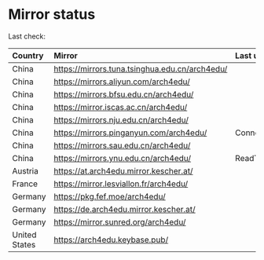 <script src="./time.js"></script>
# Mirror status
Last check: <script type="text/javascript">localize(1673451297.6580336);</script>

|Country|Mirror|Last update|
|:------|:-----|:----------|
|China|https://mirrors.tuna.tsinghua.edu.cn/arch4edu/|<script type="text/javascript">localize(1673419072);</script>|
|China|https://mirrors.aliyun.com/arch4edu/|<script type="text/javascript">localize(1673375854);</script>|
|China|https://mirrors.bfsu.edu.cn/arch4edu/|<script type="text/javascript">localize(1673419072);</script>|
|China|https://mirror.iscas.ac.cn/arch4edu/|<script type="text/javascript">localize(1673419072);</script>|
|China|https://mirrors.nju.edu.cn/arch4edu/|<script type="text/javascript">localize(1673375854);</script>|
|China|https://mirrors.pinganyun.com/arch4edu/|ConnectTimeout|
|China|https://mirrors.sau.edu.cn/arch4edu/|<script type="text/javascript">localize(1671258899);</script>|
|China|https://mirrors.ynu.edu.cn/arch4edu/|ReadTimeout|
|Austria|https://at.arch4edu.mirror.kescher.at/|<script type="text/javascript">localize(1673419072);</script>|
|France|https://mirror.lesviallon.fr/arch4edu/|<script type="text/javascript">localize(1673419072);</script>|
|Germany|https://pkg.fef.moe/arch4edu/|<script type="text/javascript">localize(1673419072);</script>|
|Germany|https://de.arch4edu.mirror.kescher.at/|<script type="text/javascript">localize(1673419072);</script>|
|Germany|https://mirror.sunred.org/arch4edu/|<script type="text/javascript">localize(1673419072);</script>|
|United States|https://arch4edu.keybase.pub/|<script type="text/javascript">localize(1673375854);</script>|

<script src="./tablefilter/tablefilter.js"></script>
<script src="./table.js"></script>